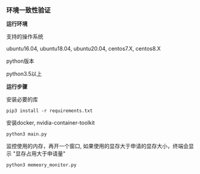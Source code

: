 **<big>环境一致性验证</big>**

**运行环境**

支持的操作系统 

ubuntu16.04, ubuntu18.04, ubuntu20.04, centos7.X, centos8.X

python版本

python3.5以上

**运行步骤**

安装必要的库

    pip3 install -r requirements.txt

安装docker, nvidia-container-toolkit

    python3 main.py
    
监控使用的内存，再开一个窗口, 如果使用的显存大于申请的显存大小，终端会显示 "显存占用大于申请量"

    python3 memeory_monitor.py
